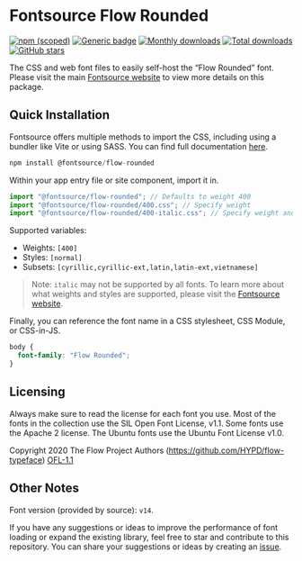 # Fontsource Flow Rounded

[![npm (scoped)](https://img.shields.io/npm/v/@fontsource/flow-rounded?color=brightgreen)](https://www.npmjs.com/package/@fontsource/flow-rounded) [![Generic badge](https://img.shields.io/badge/fontsource-passing-brightgreen)](https://github.com/fontsource/fontsource) [![Monthly downloads](https://badgen.net/npm/dm/@fontsource/flow-rounded)](https://github.com/fontsource/fontsource) [![Total downloads](https://badgen.net/npm/dt/@fontsource/flow-rounded)](https://github.com/fontsource/fontsource) [![GitHub stars](https://img.shields.io/github/stars/fontsource/fontsource.svg?style=social&label=Star)](https://github.com/fontsource/fontsource/stargazers)

The CSS and web font files to easily self-host the “Flow Rounded” font. Please visit the main [Fontsource website](https://fontsource.org/fonts/flow-rounded) to view more details on this package.

## Quick Installation

Fontsource offers multiple methods to import the CSS, including using a bundler like Vite or using SASS. You can find full documentation [here](https://fontsource.org/docs/getting-started/introduction).

```javascript
npm install @fontsource/flow-rounded
```

Within your app entry file or site component, import it in.

```javascript
import "@fontsource/flow-rounded"; // Defaults to weight 400
import "@fontsource/flow-rounded/400.css"; // Specify weight
import "@fontsource/flow-rounded/400-italic.css"; // Specify weight and style
```

Supported variables:
- Weights: `[400]`
- Styles: `[normal]`
- Subsets: `[cyrillic,cyrillic-ext,latin,latin-ext,vietnamese]`

> Note: `italic` may not be supported by all fonts. To learn more about what weights and styles are supported, please visit the [Fontsource website](https://fontsource.org/fonts/flow-rounded).

Finally, you can reference the font name in a CSS stylesheet, CSS Module, or CSS-in-JS.

```css
body {
  font-family: "Flow Rounded";
}
```

## Licensing
Always make sure to read the license for each font you use. Most of the fonts in the collection use the SIL Open Font License, v1.1. Some fonts use the Apache 2 license. The Ubuntu fonts use the Ubuntu Font License v1.0.

Copyright 2020 The Flow Project Authors (https://github.com/HYPD/flow-typeface)
[OFL-1.1](https://openfontlicense.org)

## Other Notes
Font version (provided by source): `v14`.

If you have any suggestions or ideas to improve the performance of font loading or expand the existing library, feel free to star and contribute to this repository. You can share your suggestions or ideas by creating an [issue](https://github.com/fontsource/fontsource/issues).